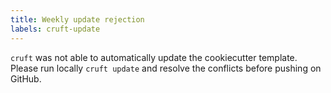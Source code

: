 ```yaml
---
title: Weekly update rejection
labels: cruft-update
---
```

`cruft` was not able to automatically update the cookiecutter template.
Please run locally `cruft update` and resolve the conflicts before pushing on GitHub.
